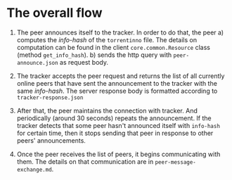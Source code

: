 # The overall flow

1) The peer announces itself to the tracker. In order to do that, the peer 
a) computes the *info-hash* of the `torrentinno` file. The details on computation can be found in the client `core.common.Resource` class (method `get_info_hash`).
b) sends the http query with `peer-announce.json` as request body.

2) The tracker accepts the peer request and returns the list of all currently online peers that have sent the announcement to the tracker with the same *info-hash*. The server response body is formatted according to `tracker-response.json`

3) After that, the peer maintains the connection with tracker. And periodically (around 30 seconds) repeats the announcement. If the tracker detects that some peer hasn't announced itself with `info-hash` for certain time, then it stops sending that peer in response to other peers' announcements.

4) Once the peer receives the list of peers, it begins communicating with them. The details on that communication are in `peer-message-exchange.md`.